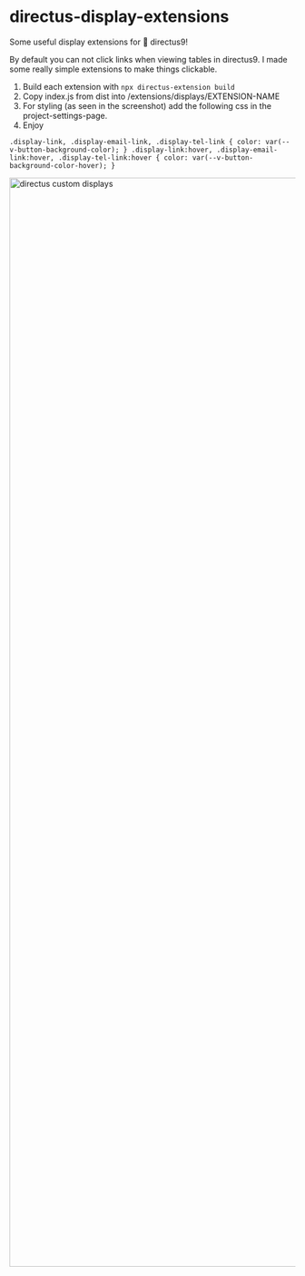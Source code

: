 # directus-display-extensions

Some useful display extensions for 🐰 directus9!

By default you can not click links when viewing tables in directus9. I made some really simple extensions to make things clickable.

1. Build each extension with ``npx directus-extension build``
2. Copy index.js from dist into /extensions/displays/EXTENSION-NAME
3. For styling (as seen in the screenshot) add the following css in the project-settings-page.
4. Enjoy

``
.display-link, .display-email-link, .display-tel-link {
color: var(--v-button-background-color);
}
.display-link:hover, .display-email-link:hover, .display-tel-link:hover {
color: var(--v-button-background-color-hover);
}
``

<img width="1920" alt="directus custom displays" src="https://user-images.githubusercontent.com/25350597/144719955-d43e3ef0-b444-41eb-a2a9-c9b34bfff028.png">
